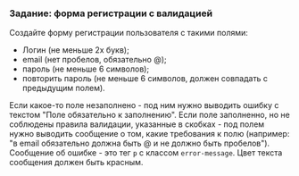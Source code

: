 ### Задание: форма регистрации с валидацией

Создайте форму регистрации пользователя с такими полями:
- Логин (не меньше 2х букв);
- email (нет пробелов, обязательно @);
- пароль (не меньше 6 символов);
- повторить пароль (не меньше 6 символов, должен совпадать с предыдущим полем).

Если какое-то поле незаполнено - под ним нужно выводить ошибку с текстом "Поле обязательно к заполнению".
Если поле заполненно, но не соблюдены правила валидации, указанные в скобках - под полем нужно выводить сообщение 
о том, какие требования к полю (например: "в email обязательно должна быть @ и не должно быть пробелов").
Сообщение об ошибке - это тег `p` с классом `error-message`. Цвет текста сообщения должен быть красным.
